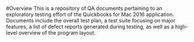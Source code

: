 #Overview
This is a repository of QA documents pertaining to an exploratory testing effort of the Quickbooks for Mac 2016 application. Documents include the overall test plan, a test suite focusing on major features, a list of defect reports generated during testing, as well as a high-level overview of the program layout.
